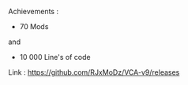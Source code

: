 Achievements :

+ 70 Mods

and

+ 10 000 Line's of code

Link : https://github.com/RJxMoDz/VCA-v9/releases
